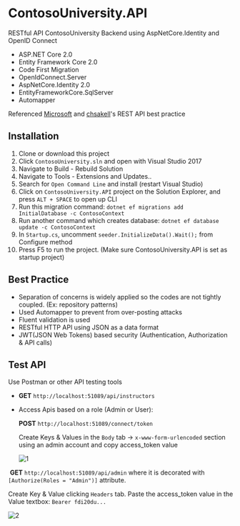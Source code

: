 # ContosoUniversity.API

RESTful API ContosoUniversity Backend using AspNetCore.Identity and OpenID Connect

- ASP.NET Core 2.0 
- Entity Framework Core 2.0
- Code First Migration
- OpenIdConnect.Server
- AspNetCore.Identity 2.0
- EntityFrameworkCore.SqlServer
- Automapper

Referenced [Microsoft](https://docs.microsoft.com/en-us/aspnet/core/data/ef-mvc/intro) and [chsakell](https://chsakell.com/2016/06/23/rest-apis-using-asp-net-core-and-entity-framework-core/)'s REST API best practice

## Installation

1. Clone or download this project
2. Click `ContosoUniversity.sln` and open with Visual Studio 2017
3. Navigate to Build - Rebuild Solution
4. Navigate to Tools - Extensions and Updates..
5. Search for `Open Command Line` and install (restart Visual Studio)
6. Click on `ContosoUniversity.API` project on the Solution Explorer, and press `ALT + SPACE` to open up CLI
7. Run this migration command: `dotnet ef migrations add InitialDatabase -c ContosoContext`
8. Run another command which creates database: `dotnet ef database update -c ContosoContext` 
9. In `Startup.cs`, uncomment `seeder.InitializeData().Wait();` from Configure method 
10. Press F5 to run the project. (Make sure ContosoUniversity.API is set as startup project)

## Best Practice

- Separation of concerns is widely applied so the codes are not tightly coupled. (Ex: repository patterns)
- Used Automapper to prevent from over-posting attacks
- Fluent validation is used
- RESTful HTTP API using JSON as a data format
- JWT(JSON Web Tokens) based security (Authentication, Authorization & API calls)

## Test API

Use Postman or other API testing tools

- **GET** `http://localhost:51089/api/instructors`
- Access Apis based on a role (Admin or User):

  **POST** `http://localhost:51089/connect/token`
  
  Create Keys & Values in the `Body` tab -> `x-www-form-urlencoded` section using an admin account and copy access_token value
  
  ![1](https://user-images.githubusercontent.com/7738916/34234683-6f08fb94-e5a1-11e7-8438-a39736fb1bc6.png)
  
  **GET** `http://localhost:51089/api/admin` where it is decorated with `[Authorize(Roles = "Admin")]` attribute.
  
  Create Key & Value clicking `Headers` tab. Paste the access_token value in the Value textbox: `Bearer fdi20du...`  
  
  ![2](https://user-images.githubusercontent.com/7738916/34234702-83d01242-e5a1-11e7-8d28-736d5d8bda95.png)


  
  
  
    

